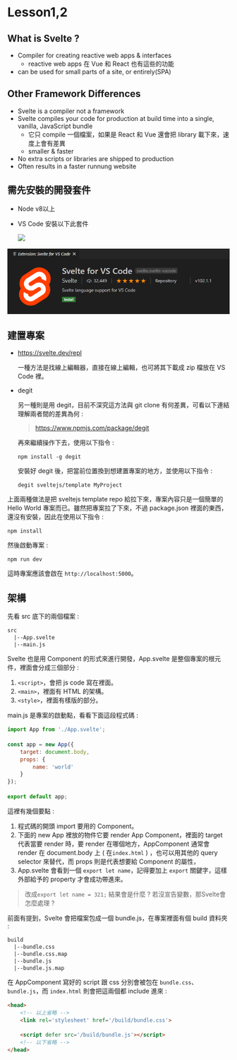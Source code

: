 # Lesson1,2

## What is Svelte ?

* Compiler for creating reactive web apps & interfaces
    - reactive web apps 在 Vue 和 React 也有這些的功能
* can be used for small parts of a site, or entirely(SPA)

## Other Framework Differences

* Svelte is a compiler not a framework
* Svelte compiles your code for production at build time into a single, vanilla, JavaScript bundle
    - 它只 compile 一個檔案，如果是 React 和 Vue 還會把 library 載下來，速度上會有差異
    - smaller & faster
* No extra scripts or libraries are shipped to production
* Often results in a faster runnung website

## 需先安裝的開發套件

* Node v8以上
* VS Code 安裝以下此套件

    <img src="/images/1-1.png">
![  ](images/1-1.png)

## 建置專案

* https://svelte.dev/repl

    一種方法是找線上編輯器，直接在線上編輯，也可將其下載成 zip 檔放在 VS Code 裡。

* degit 

    另一種則是用 degit，目前不深究這方法與 git clone 有何差異，可看以下連結理解兩者間的差異為何 :
    > https://www.npmjs.com/package/degit
    
    再來繼續操作下去，使用以下指令 :
    ```
    npm install -g degit
    ```
    安裝好 degit 後，把當前位置換到想建置專案的地方，並使用以下指令 :
    ```
    degit sveltejs/template MyProject
    ```

上面兩種做法是把 sveltejs template repo 給拉下來，專案內容只是一個簡單的 Hello World 專案而已。雖然把專案拉了下來，不過 package.json 裡面的東西，還沒有安裝，因此在使用以下指令 :
```
npm install
```
然後啟動專案 :
```
npm run dev
```

這時專案應該會啟在 `http://localhost:5000`。

## 架構

先看 src 底下的兩個檔案 :
```
src
  |--App.svelte
  |--main.js
```
Svelte 也是用 Component 的形式來進行開發，App.svelte 是整個專案的根元件，裡面會分成三個部分 : 
1. `<script>`，會把 js code 寫在裡面。
2. `<main>`，裡面有 HTML 的架構。
3. `<style>`，裡面有樣版的部分。

main.js 是專案的啟動點，看看下面這段程式碼 :
``` JavaScript
import App from './App.svelte';

const app = new App({
	target: document.body,
	props: {
		name: 'world'
	}
});

export default app;
```
這裡有幾個要點 :
1. 程式碼的開頭 import 要用的 Component。
2. 下面的 new App 裡放的物件它要 render App Component，裡面的 target 代表當要 render 時，要 render 在哪個地方，AppComponent 通常會 render 在 document.body 上 ( 在`index.html` ) ，也可以用其他的 query selector 來替代，而 props 則是代表想要給 Component 的屬性，
3. App.svelte 會看到一個 `export let name`，記得要加上 `export` 關鍵字，這樣外部給予的 property 才會成功帶進來。

> 改成`export let name = 321;` 結果會是什麼 ?
> 若沒宣告變數，那Svelte會怎麼處理 ?

前面有提到，Svelte 會把檔案包成一個 bundle.js，在專案裡面有個 build 資料夾 :
```
build
  |--bundle.css
  |--bundle.css.map
  |--bundle.js
  |--bundle.js.map
```
在 AppComponent 寫好的 script 跟 css 分別會被包在 `bundle.css`、`bundle.js`，而 `index.html` 則會把這兩個都 include 進來 :
``` html
<head>
    <!-- 以上省略 -->
	<link rel='stylesheet' href='/build/bundle.css'>

	<script defer src='/build/bundle.js'></script>
    <!-- 以下省略 -->
</head>
```
